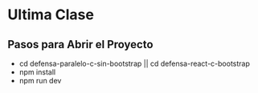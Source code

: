# Ultima Clase

## Pasos para Abrir el Proyecto
- cd defensa-paralelo-c-sin-bootstrap || cd defensa-react-c-bootstrap
- npm install
- npm run dev